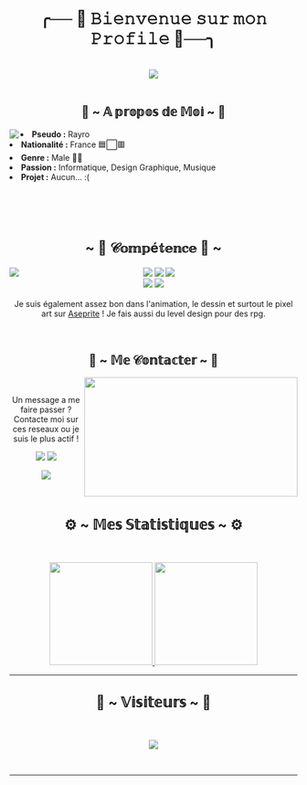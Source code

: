 <!DOCTYPE html>
<body>
<h1 align="center">╭── 🎋 𝙱𝚒𝚎𝚗𝚟𝚎𝚗𝚞𝚎 𝚜𝚞𝚛 𝚖𝚘𝚗 𝙿𝚛𝚘𝚏𝚒𝚕𝚎 🎋──╮</h1>
<br>
<div align="center">
    <img src="https://i.pinimg.com/originals/bd/55/e2/bd55e2965a4c824554915c1b45707780.gif">
</div>
<br>
<div>
    <h2 align="center"> 🌴 ~ 𝔸 𝕡𝕣𝕠𝕡𝕠𝕤 𝕕𝕖 𝕄𝕠𝕚 ~ 🌴 </h2>
    <img src="https://zupimages.net/up/22/09/8wa2.jpg" align="left">
    <li>
        <b>Pseudo :</b> Rayro</li>
    <li>
        <b>Nationalité :</b> France 🟦⬜🟥
    </li>
    <li>
        <b>Genre :</b> Male 👨🏽
    </li>
    <li>
        <b>Passion :</b> Informatique, Design Graphique, Musique
    </li>
    <li>
        <b>Projet :</b> Aucun... :(
    </li>
    <br>
    <br>
    <br>
    <br>
</div>  
<div>
    <h2 align="center" style="font-size: 24px">                  ~ 📇 𝒞𝕠𝕞𝕡é𝕥𝕖𝕟𝕔𝕖 📇 ~</h2>
    <p>
        <img src="https://share.creavite.co/i5JMpsbefb0852N5.gif" align="left">
</div>
<div>
    <p align="center"><img src="https://img.shields.io/badge/adobe%20photoshop%20-%2331A8FF.svg?&style=for-the-badge&logo=adobe%20photoshop&logoColor=white"/> <img src="https://img.shields.io/badge/html5%20-%23E34F26.svg?&style=for-the-badge&logo=html5&logoColor=white"/> <img src="https://img.shields.io/badge/css3%20-%231572B6.svg?&style=for-the-badge&logo=css3&logoColor=white"/><br>
         <img src="https://img.shields.io/badge/node.js%20-%2343853D.svg?&style=for-the-badge&logo=node.js&logoColor=white"/> <img src="https://img.shields.io/badge/javascript%20-%23323330.svg?&style=for-the-badge&logo=javascript&logoColor=%23F7DF1E"/> <br><br>
       Je suis également assez bon dans l'animation, le dessin et surtout le pixel art sur <a href="https://www.aseprite.org">Aseprite</a> ! Je fais aussi du level design pour des rpg.
    </p>
    <br>
    <h2 align="center" style"font-size: 24px>                   📝 ~ 𝕄𝕖 𝒞𝕠𝕟𝕥𝕒𝕔𝕥𝕖𝕣 ~ 📝</h2>
    <img src="https://i.pinimg.com/564x/65/4c/eb/654ceb73f59389476d4410a722e222ff.jpg" align="right" width="373.5px" height="208.5px">
    <br>
    <p align="center">Un message a me faire passer ? <br>
        Contacte moi sur ces reseaux ou je suis le plus actif !</p>
    <p align="center"><a href="https://twitter.com/RayroLeVrai" target="_blank"><img src="https://img.shields.io/badge/@RayroLeVrai%20-%231DA1F2.svg?&style=for-the-badge&logo=Twitter&logoColor=white"/></a> <a href="https://discord.gg/SNtGg2ZuPs" target="_blank"><img src="https://img.shields.io/badge/Rayro♯1234%20-%237289DA.svg?&style=for-the-badge&logo=discord&logoColor=white"/></a></p>
    <p align="center">  <a href="https://twitch.tv/rayro_twitch" target="_blank"><img src="https://img.shields.io/badge/Rayro_Twitch%20-%239146FF.svg?&style=for-the-badge&logo=Twitch&logoColor=white"/></a></p>
</div>
<br>
<h2 align="center" style="font-size: 24px">                      ⚙️ ~ 𝕄𝕖𝕤 𝕊𝕥𝕒𝕥𝕚𝕤𝕥𝕚𝕢𝕦𝕖𝕤 ~ ⚙️</h2>
<br>
<p align="center">
<a href="https://github.com/DevRayro">
  <img height="180em" src="https://github-readme-stats-eight-theta.vercel.app/api?username=DevRayro&show_icons=true&theme=react&include_all_commits=true&locale=fr"/>
  <img height="180em" src="https://github-readme-stats-eight-theta.vercel.app/api/top-langs/?username=DevRayro&layout=compact&langs_count=8&theme=react&locale=fr"/>
</a>
  
</p>

-----

<h2 align="center" style="font-size: 24px">                      👀 ~ 𝕍𝕚𝕤𝕚𝕥𝕖𝕦𝕣𝕤 ~ 👀</h2>
<br>
<p align="center">
  <img src="https://profile-counter.glitch.me/DevRayro/count.svg" />
</p>
<br>

-----
</body>

